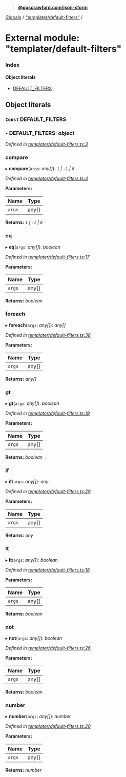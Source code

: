 > **[@guscrawford.com/json-xform](../README.md)**

[Globals](../globals.md) / ["templater/default-filters"](_templater_default_filters_.md) /

# External module: "templater/default-filters"

### Index

#### Object literals

* [DEFAULT_FILTERS](_templater_default_filters_.md#const-default_filters)

## Object literals

### `Const` DEFAULT_FILTERS

### ▪ **DEFAULT_FILTERS**: *object*

*Defined in [templater/default-filters.ts:3](https://github.com/guscrawford-com/json-xform/blob/344182c/src/templater/default-filters.ts#L3)*

###  compare

▸ **compare**(`args`: *any[]*): *`1` | `-1` | `0`*

*Defined in [templater/default-filters.ts:4](https://github.com/guscrawford-com/json-xform/blob/344182c/src/templater/default-filters.ts#L4)*

**Parameters:**

Name | Type |
------ | ------ |
`args` | any[] |

**Returns:** *`1` | `-1` | `0`*

###  eq

▸ **eq**(`args`: *any[]*): *boolean*

*Defined in [templater/default-filters.ts:17](https://github.com/guscrawford-com/json-xform/blob/344182c/src/templater/default-filters.ts#L17)*

**Parameters:**

Name | Type |
------ | ------ |
`args` | any[] |

**Returns:** *boolean*

###  foreach

▸ **foreach**(`args`: *any[]*): *any[]*

*Defined in [templater/default-filters.ts:38](https://github.com/guscrawford-com/json-xform/blob/344182c/src/templater/default-filters.ts#L38)*

**Parameters:**

Name | Type |
------ | ------ |
`args` | any[] |

**Returns:** *any[]*

###  gt

▸ **gt**(`args`: *any[]*): *boolean*

*Defined in [templater/default-filters.ts:19](https://github.com/guscrawford-com/json-xform/blob/344182c/src/templater/default-filters.ts#L19)*

**Parameters:**

Name | Type |
------ | ------ |
`args` | any[] |

**Returns:** *boolean*

###  if

▸ **if**(`args`: *any[]*): *any*

*Defined in [templater/default-filters.ts:29](https://github.com/guscrawford-com/json-xform/blob/344182c/src/templater/default-filters.ts#L29)*

**Parameters:**

Name | Type |
------ | ------ |
`args` | any[] |

**Returns:** *any*

###  lt

▸ **lt**(`args`: *any[]*): *boolean*

*Defined in [templater/default-filters.ts:18](https://github.com/guscrawford-com/json-xform/blob/344182c/src/templater/default-filters.ts#L18)*

**Parameters:**

Name | Type |
------ | ------ |
`args` | any[] |

**Returns:** *boolean*

###  not

▸ **not**(`args`: *any[]*): *boolean*

*Defined in [templater/default-filters.ts:26](https://github.com/guscrawford-com/json-xform/blob/344182c/src/templater/default-filters.ts#L26)*

**Parameters:**

Name | Type |
------ | ------ |
`args` | any[] |

**Returns:** *boolean*

###  number

▸ **number**(`args`: *any[]*): *number*

*Defined in [templater/default-filters.ts:20](https://github.com/guscrawford-com/json-xform/blob/344182c/src/templater/default-filters.ts#L20)*

**Parameters:**

Name | Type |
------ | ------ |
`args` | any[] |

**Returns:** *number*